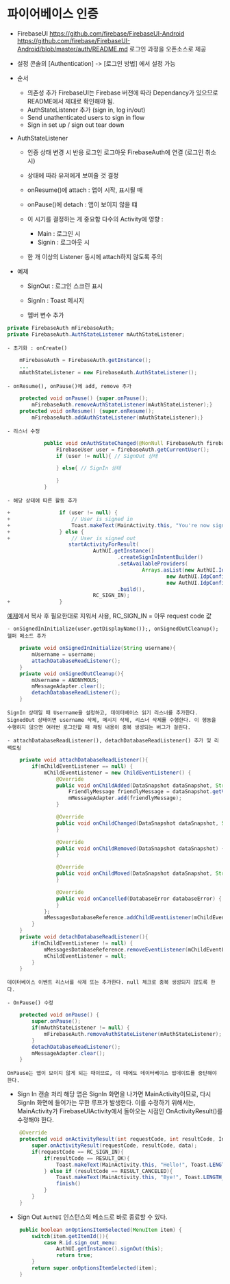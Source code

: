 # 파이어베이스 인증
* FirebaseUI
https://github.com/firebase/FirebaseUI-Android
https://github.com/firebase/FirebaseUI-Android/blob/master/auth/README.md
로그인 과정을 오픈소스로 제공

* 설정
콘솔의 [Authentication] -> [로그인 방법] 에서 설정 가능

* 순서
    - 의존성 추가
        FirebaseUI는 Firebase 버전에 따라 Dependancy가 있으므로 README에서 제대로 확인해야 됨.
    - AuthStateListener 추가 (sign in, log in/out)
    - Send unathenticated users to sign in flow
    - Sign in set up / sign out tear down

* AuthStateListener
    - 인증 상태 변경 시 반응
        로그인
        로그아웃
        FirebaseAuth에 연결
        (로그인 취소 시)
    - 상태에 따라 유저에게 보여줄 것 결정
    
    - onResume()에 attach : 앱이 시작, 표시될 때
    - onPause()에 detach : 앱이 보이지 않을 떄

    - 이 시기를 결정하는 게 중요함
        다수의 Activity에 영향 :
        - Main : 로그인 시
        - Signin : 로그아웃 시

    - 한 개 이상의 Listener 동시에 attach하지 않도록 주의

* 예제 
    - SignOut : 로그인 스크린 표시
    - SignIn : Toast 메시지

    - 멤버 변수 추가
```java
private FirebaseAuth mFirebaseAuth;
private FirebaseAuth.AuthStateListener mAuthStateListener;
```

    - 초기화 : onCreate()
```java
    mFirebaseAuth = FirebaseAuth.getInstance();
    ...
    mAuthStateListener = new FirebaseAuth.AuthStateListener();
```
    
    - onResume(), onPause()에 add, remove 추가
```java
    protected void onPause() {super.onPause();
        mFirebaseAuth.removeAuthStateListener(mAuthStateListener);}
    protected void onResume() {super.onResume();
        mFirebaseAuth.addAuthStateListener(mAuthStateListener);}
```
    - 리스너 수정
```java
            public void onAuthStateChanged(@NonNull FirebaseAuth firebaseAuth) {
                FirebaseUser user = firebaseAuth.getCurrentUser();
                if (user != null){ // SignOut 상태

                } else{ // SignIn 상태

                }
            }
```

    - 해당 상태에 따른 활동 추가
```java
+                if (user != null) {
+                    // User is signed in
+                    Toast.makeText(MainActivity.this, "You're now signed in. Welcome to FriendlyChat.", Toast.LENGTH_SHORT).show();
+                } else {
+                    // User is signed out
                    startActivityForResult(
                            AuthUI.getInstance()
                                    .createSignInIntentBuilder()
                                    .setAvailableProviders(
                                            Arrays.asList(new AuthUI.IdpConfig.Builder(AuthUI.EMAIL_PROVIDER).build(),
                                                    new AuthUI.IdpConfig.Builder(AuthUI.PHONE_VERIFICATION_PROVIDER).build(),
                                                    new AuthUI.IdpConfig.Builder(AuthUI.GOOGLE_PROVIDER).build()))
                                    .build(),
                            RC_SIGN_IN);
+                }
```
[예제](https://github.com/firebase/FirebaseUI-Android/blob/master/auth/README.md)에서 복사 후 필요한대로 지워서 사용, RC_SIGN_IN = 아무 request code 값
    
    - onSignedInInitialize(user.getDisplayName());, onSignedOutCleanup(); 헬퍼 메소드 추가
```java
    private void onSignedInInitialize(String username){
        mUsername = username;
        attachDatabaseReadListener();
    }
    private void onSignedOutCleanup(){
        mUsername = ANONYMOUS;
        mMessageAdapter.clear();
        detachDatabaseReadListener();
    } 
```
    SignIn 상태일 때 Username을 설정하고, 데이터베이스 읽기 리스너를 추가한다.
    SignedOut 상태이면 username 삭제, 메시지 삭제, 리스너 삭제를 수행한다. 이 행동을 수행하지 않으면 여러번 로그인할 때 채팅 내용이 중복 생성되는 버그가 걸린다.

    - attachDatabaseReadListener(), detachDatabaseReadListener() 추가 및 리팩토링
```java
    private void attachDatabaseReadListener(){
        if(mChildEventListener == null) {
            mChildEventListener = new ChildEventListener() {
                @Override
                public void onChildAdded(DataSnapshot dataSnapshot, String s) {
                    FriendlyMessage friendlyMessage = dataSnapshot.getValue(FriendlyMessage.class);
                    mMessageAdapter.add(friendlyMessage);
                }

                @Override
                public void onChildChanged(DataSnapshot dataSnapshot, String s) {
                }

                @Override
                public void onChildRemoved(DataSnapshot dataSnapshot) {
                }

                @Override
                public void onChildMoved(DataSnapshot dataSnapshot, String s) {
                }

                @Override
                public void onCancelled(DatabaseError databaseError) {
                }
            };
            mMessagesDatabaseReference.addChildEventListener(mChildEventListener);
        }
    }
    private void detachDatabaseReadListener(){
        if(mChildEventListener != null) {
            mMessagesDatabaseReference.removeEventListener(mChildEventListener);
            mChildEventListener = null;
        }
    }
```
    데이터베이스 이벤트 리스너를 삭제 또는 추가한다. null 체크로 중복 생성되지 않도록 한다.

    - OnPause() 수정

```java
    protected void onPause() {
        super.onPause();
        if(mAuthStateListener != null) {
            mFirebaseAuth.removeAuthStateListener(mAuthStateListener);
        }
        detachDatabaseReadListener();
        mMessageAdapter.clear();
    }
```
    OnPause는 앱이 보이지 않게 되는 때이므로, 이 때에도 데이터베이스 업데이트를 중단해야 한다.

* Sign In 캔슬 처리
    해당 앱은 SignIn 화면을 나가면 MainActivity이므로, 다시 SignIn 화면에 들어가는 무한 루프가 발생한다.
    이를 수정하기 위해서는, MainActivity가 FirebaseUIActivity에서 돌아오는 시점인 OnActivityResult()를 수정해야 한다.
```java
    @Override
    protected void onActivityResult(int requestCode, int resultCode, Intent data) {
        super.onActivityResult(requestCode, resultCode, data);
        if(requestCode == RC_SIGN_IN){
            if(resultCode == RESULT_OK){
                Toast.makeText(MainActivity.this, "Hello!", Toast.LENGTH_SHORT).show();
            } else if (resultCode == RESULT_CANCELED){
                Toast.makeText(MainActivity.this, "Bye!", Toast.LENGTH_SHORT).show();
                finish()
            }
        }
    }
```

* Sign Out
    `AuthUI` 인스턴스의 메소드로 바로 종료할 수 있다.
```java
    public boolean onOptionsItemSelected(MenuItem item) {
        switch(item.getItemId()){
            case R.id.sign_out_menu:
                AuthUI.getInstance().signOut(this);
                return true;
        }
        return super.onOptionsItemSelected(item);
    }
```